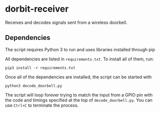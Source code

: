 # dorbit-receiver
Receives and decodes signals sent from a wireless doorbell. 

## Dependencies
The script requires Python 3 to run and uses libraries installed through pip

All dependencies are listed in `requirements.txt`. To install all of them, run:

`pip3 install -r requirements.txt`

Once all of the dependencies are installed, the script can be started with

`python3 decode_doorbell.py`

The script will loop forever trying to match the input from a GPIO pin with the code and timings specified at the top of `decode_doorbell.py`. You can use `Ctrl+C` to terminate the process.